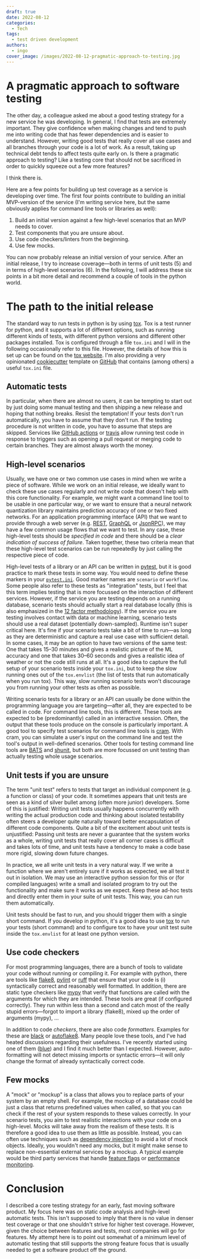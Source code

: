 ```yaml
---
draft: true
date: 2022-08-12
categories:
  - Tech
tags:
  - test driven development
authors:
  - ingo
cover_image: /images/2022-08-12-pragmatic-approach-to-testing.jpg
---
```

# A pragmatic approach to software testing

The other day, a colleague asked me about a good testing strategy for a new service he was developing.
In general, I find that tests are extremely important.
They give confidence when making changes and tend to push me into writing code that has fewer dependencies and is easier to understand.
However, writing good tests that really cover all use cases and all branches through your code is a lot of work.
As a result, taking up technical debt tends to affect tests quite early on.
Is there a pragmatic approach to testing? Like a testing core that should not be sacrificed in order to quickly squeeze out a few more features?
<!-- more -->
I think there is.

Here are a few points for building up test coverage as a service is developing over time.
The first four points contribute to building an initial MVP-version of the service (I'm writing service here, but the same obviously applies for command line tools or libraries as well):

1. Build an initial version against a few high-level scenarios that an MVP needs to cover.
2. Test components that you are unsure about.
3. Use code checkers/linters from the beginning.
4. Use few mocks.

You can now probably release an initial version of your service.
After an initial release, I try to increase coverage&mdash;both in terms of unit tests (5) and in terms of high-level scenarios (6).
In the following, I will address these six points in a bit more detail and recommend a couple of tools in the python world.

# The path to the initial release

The standard way to run tests in python is by using [tox](https://tox.wiki).
Tox is a test runner for python, and it supports a lot of different options, such as running different kinds of tests, with different python versions and different other packages installed.
Tox is configured through a file `tox.ini` and I will in the following occasionally refer to this file.
However, the details of how this is set up can be found on the [tox website](https://tox.wiki).
I'm also providing a very opinionated [cookiecutter](https://www.cookiecutter.io) template on [GitHub](https://github.com/igordertigor/templates) that contains (among others) a useful `tox.ini` file.

## Automatic tests

In particular, when there are almost no users, it can be tempting to start out by just doing some manual testing and then shipping a new release and hoping that nothing breaks.
Resist the temptation!
If your tests don't run automatically, you have to assume that they don't run.
If the testing procedure is not written in code, you have to assume that steps are skipped.
Services like [GitHub actions](https://docs.github.com/en/actions) or [travis](https://www.travis-ci.com) allow running test code in response to triggers such as opening a pull request or merging code to certain branches.
They are almost always worth the money.


## High-level scenarios

Usually, we have one or two common use cases in mind when we write a piece of software.
While we work on an initial release, we ideally want to check these use cases regularly and not write code that doesn't help with this core functionality.
For example, we might want a command line tool to be usable in one particular way, or we want to ensure that a neural network quantization library maintains prediction accuracy of one or two fixed networks.
For an application programming interface (API) that we want to provide through a web server (e.g. [REST](https://en.wikipedia.org/wiki/Representational_state_transfer), [GraphQL](https://graphql.org) or [JsonRPC](https://www.jsonrpc.org)), we may have a few common usage flows that we want to test.
In any case, these high-level tests should be *specified in code* and there should be a *clear indication of success of failure*.
Taken together, these two criteria mean that these high-level test scenarios can be run repeatedly by just calling the respective piece of code.

High-level tests of a library or an API can be written in [pytest](https://docs.pytest.org/), but it is good practice to mark these tests in some way.
You would need to define these markers in your [`pytest.ini`](https://docs.pytest.org/en/7.1.x/reference/customize.html?highlight=configure).
Good marker names are `scenario` or `workflow`.
Some people also refer to these tests as "integration" tests, but I feel that this term implies testing that is more focussed on the interaction of different services.
However, if the service you are testing depends on a running database, scenario tests should actually start a real database locally (this is also emphasized in the [12 factor methodology](https://12factor.net/dev-prod-parity)).
If the service you are testing involves contact with data or machine learning, scenario tests should use a real dataset (potentially down-sampled).
Runtime isn't super critical here.
It's fine if your scenario tests take a bit of time to run&mdash;as long as they are deterministic and capture a real use case with sufficient detail.
In some cases, it may be an option to have two versions of the same test: One that takes 15&ndash;30 minutes and gives a realistic picture of the ML accuracy and one that takes 30&ndash;60 seconds and gives a realistic idea of weather or not the code still runs at all.
It's a good idea to capture the full setup of your scenario tests inside your `tox.ini`, but to keep the slow running ones out of the `tox.envlist` (the list of tests that run automatically when you run tox).
This way, slow running scenario tests won't discourage you from running your other tests as often as possible.

Writing scenario tests for a library or an API can usually be done within the programming language you are targeting&mdash;after all, they are expected to be called in code.
For command line tools, this is different.
These tools are expected to be (predominantly) called in an interactive session.
Often, the output that these tools produce on the console is particularly important.
A good tool to specify test scenarios for command line tools is [cram](https://bitheap.org/cram/).
With cram, you can simulate a user's input on the command line and test the tool's output in well-defined scenarios.
Other tools for testing command line tools are [BATS](https://github.com/bats-core/bats-core) and [shunit](https://github.com/kward/shunit2), but both are more focussed on unit testing than actually testing whole usage scenarios.

## Unit tests if you are unsure

The term "unit test" refers to tests that target an individual component (e.g. a function or class) of your code.
It sometimes appears that unit tests are seen as a kind of silver bullet among (often more junior) developers.
Some of this is justified: Writing unit tests usually happens concurrently with writing the actual production code and thinking about isolated testability often steers a developer quite naturally toward better encapsulation of different code components.
Quite a bit of the excitement about unit tests is unjustified: Passing unit tests are never a guarantee that the system works as a whole, writing unit tests that really cover all corner cases is difficult and takes lots of time, and unit tests have a tendency to make a code base more rigid, slowing down future changes.

In practice, we all write unit tests in a very natural way.
If we write a function where we aren't entirely sure if it works as expected, we all test it out in isolation.
We may use an interactive python session for this or (for compiled languages) write a small and isolated program to try out the functionality and make sure it works as we expect.
Keep these ad-hoc tests and directly enter them in your suite of unit tests.
This way, you can run them automatically.

Unit tests should be fast to run, and you should trigger them with a single short command.
If you develop in python, it's a good idea to use [tox](https://tox.wiki) to run your tests (short command) and to configure tox to have your unit test suite inside the `tox.envlist` for at least one python version.


## Use code checkers

For most programming languages, there are a bunch of tools to validate your code without running or compiling it.
For example with python, there are tools like [flake8](https://flake8.pycqa.org/en/latest/), [pylint](https://www.pylint.org) or [ruff](https://beta.ruff.rs/docs/) that ensure that your code is (i) syntactically correct and reasonably well formatted.
In addition, there are static type checkers like [mypy](https://mypy-lang.org) that verify that functions are called with the arguments for which they are intended.
These tools are great (if configured correctly).
They run within less than a second and catch most of the really stupid errors&mdash;forgot to import a library (flake8), mixed up the order of arguments (mypy), ...

In addition to code *checkers*, there are also code *formatters*.
Examples for these are [black](https://black.readthedocs.io/en/stable/index.html) or [autoflake8](https://github.com/fsouza/autoflake8).
Many people love these tools, and I've had heated discussions regarding their usefulness.
I've recently started using one of them ([blue](https://blue.readthedocs.io/en/latest/)) and I find it much better than I expected.
However, auto-formatting will not detect missing imports or syntactic errors&mdash;it will only change the format of already syntactically correct code.

## Few mocks

A "mock" or "mockup" is a class that allows you to replace parts of your system by an empty shell. For example, the mockup of a database could be just a class that returns predefined values when called, so that you can check if the rest of your system responds to these values correctly.
In your scenario tests, you aim to test realistic interactions with your code on a high-level.
Mocks will take away from the realism of these tests.
It is therefore a good idea to use them as little as possible.
Instead, you can often use techniques such as [dependency injection](https://en.wikipedia.org/wiki/Dependency_injection) to avoid a lot of mock objects.
Ideally, you wouldn't need any mocks, but it might make sense to replace non-essential external services by a mockup.
A typical example would be third party services that handle [feature flags](https://martinfowler.com/articles/feature-toggles.html) or [performance monitoring](https://sentry.io/welcome/).

# Conclusion

I described a core testing strategy for an early, fast moving software product.
My focus here was on static code analysis and high-level automatic tests.
This isn't supposed to imply that there is no value in denser test coverage or that one shouldn't strive for higher test coverage.
However, given the choice between features and tests, most companies will go for features.
My attempt here is to point out somewhat of a minimum level of automatic testing that still supports the strong feature focus that is usually needed to get a software product off the ground.
